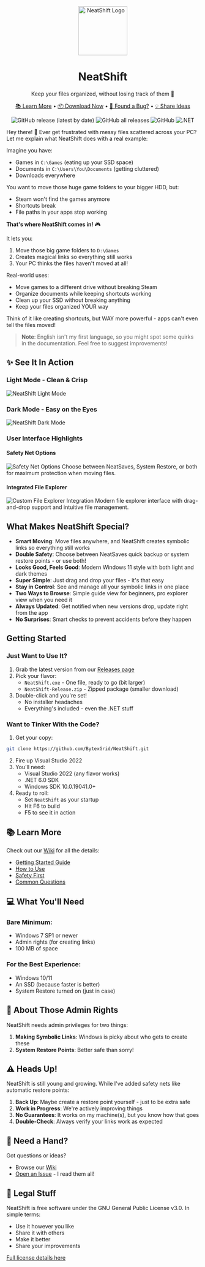 <div align="center">
  <img src="icon.ico" alt="NeatShift Logo" width="128" height="128">
  <h1>NeatShift</h1>
  <p>Keep your files organized, without losing track of them 🎯</p>
</div>

<p align="center">
  <a href="https://github.com/BytexGrid/NeatShift/wiki">📚 Learn More</a> •
  <a href="https://github.com/BytexGrid/NeatShift/releases">📦 Download Now</a> •
  <a href="https://github.com/BytexGrid/NeatShift/issues">🐛 Found a Bug?</a> •
  <a href="https://github.com/BytexGrid/NeatShift/issues">💡 Share Ideas</a>
</p>

<div align="center">

![GitHub release (latest by date)](https://img.shields.io/github/v/release/BytexGrid/NeatShift)
![GitHub all releases](https://img.shields.io/github/downloads/BytexGrid/NeatShift/total)
![GitHub](https://img.shields.io/github/license/BytexGrid/NeatShift)
![.NET](https://img.shields.io/badge/.NET-8.0-512BD4)

</div>

Hey there! 👋 Ever get frustrated with messy files scattered across your PC? Let me explain what NeatShift does with a real example:

Imagine you have:
- Games in `C:\Games` (eating up your SSD space)
- Documents in `C:\Users\You\Documents` (getting cluttered)
- Downloads everywhere

You want to move those huge game folders to your bigger HDD, but:
- Steam won't find the games anymore
- Shortcuts break
- File paths in your apps stop working

**That's where NeatShift comes in!** 🎮

It lets you:
1. Move those big game folders to `D:\Games`
2. Creates magical links so everything still works
3. Your PC thinks the files haven't moved at all!

Real-world uses:
- Move games to a different drive without breaking Steam
- Organize documents while keeping shortcuts working
- Clean up your SSD without breaking anything
- Keep your files organized YOUR way

Think of it like creating shortcuts, but WAY more powerful - apps can't even tell the files moved! 

> **Note**: English isn't my first language, so you might spot some quirks in the documentation. Feel free to suggest improvements!

## ✨ See It In Action

### Light Mode - Clean & Crisp
![NeatShift Light Mode](Refimages/lightmode.png)

### Dark Mode - Easy on the Eyes
![NeatShift Dark Mode](Refimages/darkmode.png)

### User Interface Highlights

#### Safety Net Options
![Safety Net Options](Refimages/safety-net.png)
Choose between NeatSaves, System Restore, or both for maximum protection when moving files.

#### Integrated File Explorer
![Custom File Explorer Integration](Refimages/file-explorer.png)
Modern file explorer interface with drag-and-drop support and intuitive file management.

##  What Makes NeatShift Special?

*  **Smart Moving**: Move files anywhere, and NeatShift creates symbolic links so everything still works
*  **Double Safety**: Choose between NeatSaves quick backup or system restore points - or use both!
*  **Looks Good, Feels Good**: Modern Windows 11 style with both light and dark themes
*  **Super Simple**: Just drag and drop your files - it's that easy
*  **Stay in Control**: See and manage all your symbolic links in one place
*  **Two Ways to Browse**: Simple guide view for beginners, pro explorer view when you need it
*  **Always Updated**: Get notified when new versions drop, update right from the app
*  **No Surprises**: Smart checks to prevent accidents before they happen

##  Getting Started

### Just Want to Use It?
1. Grab the latest version from our [Releases page](https://github.com/BytexGrid/NeatShift/releases)
2. Pick your flavor:
   * `NeatShift.exe` - One file, ready to go (bit larger)
   * `NeatShift-Release.zip` - Zipped package (smaller download)
3. Double-click and you're set!
   * No installer headaches
   * Everything's included - even the .NET stuff

### Want to Tinker With the Code?

1. Get your copy:
```bash
git clone https://github.com/BytexGrid/NeatShift.git
```
2. Fire up Visual Studio 2022
3. You'll need:
   * Visual Studio 2022 (any flavor works)
   * .NET 6.0 SDK
   * Windows SDK 10.0.19041.0+
4. Ready to roll:
   * Set `NeatShift` as your startup
   * Hit F6 to build
   * F5 to see it in action

## 📚 Learn More

Check out our [Wiki](https://github.com/BytexGrid/NeatShift/wiki) for all the details:
- [Getting Started Guide](https://github.com/BytexGrid/NeatShift/wiki/Installation)
- [How to Use](https://github.com/BytexGrid/NeatShift/wiki/Usage-Guide)
- [Safety First](https://github.com/BytexGrid/NeatShift/wiki/Security-and-Verification)
- [Common Questions](https://github.com/BytexGrid/NeatShift/wiki/FAQ)

## 💻 What You'll Need

### Bare Minimum:
* Windows 7 SP1 or newer
* Admin rights (for creating links)
* 100 MB of space

### For the Best Experience:
* Windows 10/11
* An SSD (because faster is better)
* System Restore turned on (just in case)

## 🔑 About Those Admin Rights

NeatShift needs admin privileges for two things:

1. **Making Symbolic Links**: Windows is picky about who gets to create these
2. **System Restore Points**: Better safe than sorry!

## ⚠️ Heads Up!

NeatShift is still young and growing. While I've added safety nets like automatic restore points:

1. **Back Up**: Maybe create a restore point yourself - just to be extra safe
2. **Work in Progress**: We're actively improving things
3. **No Guarantees**: It works on my machine(s), but you know how that goes
4. **Double-Check**: Always verify your links work as expected

## 🤝 Need a Hand?

Got questions or ideas?

* Browse our [Wiki](https://github.com/BytexGrid/NeatShift/wiki)
* [Open an Issue](https://github.com/BytexGrid/NeatShift/issues) - I read them all!

## 📜 Legal Stuff

NeatShift is free software under the GNU General Public License v3.0. In simple terms:
- Use it however you like
- Share it with others
- Make it better
- Share your improvements

[Full license details here](https://www.gnu.org/licenses/) 
